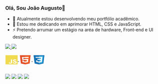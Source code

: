 ### Olá, Sou João Augusto👋

- 🔭 Atualmente estou desenvolvendo meu portfólio acadêmico.
- 🌱 Estou me dedicando em aprimorar HTML, CSS e JavaScript.
- ⚡ Pretendo arrumar um estágio na aréa de hardware, Front-end e UI designer.

<div>
  <a href="https://github.com/joaoaugustobernardo">
 <img height="45%" src="https://github-readme-stats.vercel.app/api?username=joaoaugustobernardo&show_icons=true&theme=highcontrast&include_all_commits=true&count_private=true"/> <img height="40%" src="https://github-readme-stats.vercel.app/api/top-langs/?username=joaoaugustobernardo&layout=compact&langs_count=7&theme=highcontrast"/>
</div>

<div style="display: inline_block"><br>
  <img align="center" alt="Joao-Js" height="30" width="40" src="https://raw.githubusercontent.com/devicons/devicon/master/icons/javascript/javascript-plain.svg">
  <img align="center" alt="Joao-HTML" height="30" width="40" src="https://raw.githubusercontent.com/devicons/devicon/master/icons/html5/html5-original.svg">
  <img align="center" alt="Joao-CSS" height="30" width="40" src="https://raw.githubusercontent.com/devicons/devicon/master/icons/css3/css3-original.svg">
</div>

##

<div>
  <a href="https://www.instagram.com/jaugusto_02/" target="_blank"><img src="https://img.shields.io/badge/-Instagram-%23E4405F?style=for-the-badge&logo=instagram&logoColor=white" target="_blank"></a>
  <a href = "mailto:joaoaugustobernardo55@gmail.com"><img src="https://img.shields.io/badge/Gmail-D14836?style=for-the-badge&logo=gmail&logoColor=white" target="_blank"></a>
  <a href="https://www.linkedin.com/in/jo%C3%A3o-augusto-321329209/" target="_blank"><img src="https://img.shields.io/badge/-LinkedIn-%230077B5?style=for-the-badge&logo=linkedin&logoColor=white" target="_blank"></a>
   <a href="https://www.facebook.com/profile.php?id=100037733660122" target="_blank"><img src="https://img.shields.io/badge/Facebook-1877F2?style=for-the-badge&logo=facebook&logoColor=white" target="_blank"></a>
</div>


